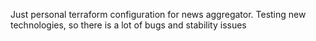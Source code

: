 Just personal terraform configuration for news aggregator.
Testing new technologies, so there is a lot of bugs and stability issues